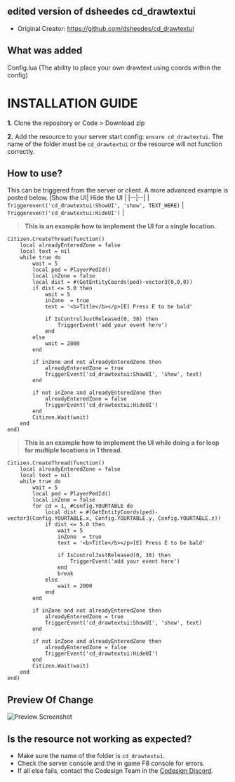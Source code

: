 ## edited version of dsheedes cd_drawtextui

- Original Creator: https://github.com/dsheedes/cd_drawtextui

## What was added
Config.lua (The ability to place your own drawtext using coords within the config)

# INSTALLATION GUIDE
**1.** Clone the repository or Code > Download zip
 
**2.** Add the resource to your server start config: `ensure cd_drawtextui`. The name of the folder must be `cd_drawtextui` or the resource will not function correctly.

## How to use?
This can be triggered from the server or client. A more advanced example is posted below.
|Show the UI| Hide the UI |
|--|--|
| `Triggerevent('cd_drawtextui:ShowUI', 'show', TEXT_HERE)` | `Triggerevent('cd_drawtextui:HideUI')` |


> **This is an example how to implement the UI for a single location.**

    Citizen.CreateThread(function()
	    local alreadyEnteredZone = false
	    local text = nil
	    while true do
	        wait = 5
	        local ped = PlayerPedId()
	        local inZone = false
	        local dist = #(GetEntityCoords(ped)-vector3(0,0,0))
	        if dist <= 5.0 then
	            wait = 5
	            inZone  = true
	            text = '<b>Title</b></p>[E] Press E to be bald'

	            if IsControlJustReleased(0, 38) then
	                TriggerEvent('add your event here')
	            end
	        else
	            wait = 2000
	        end
	        
	        if inZone and not alreadyEnteredZone then
	            alreadyEnteredZone = true
	            TriggerEvent('cd_drawtextui:ShowUI', 'show', text)
	        end

	        if not inZone and alreadyEnteredZone then
	            alreadyEnteredZone = false
	            TriggerEvent('cd_drawtextui:HideUI')
	        end
	        Citizen.Wait(wait)
	    end
	end)

> **This is an example how to implement the UI while doing a for loop for multiple locations in 1 thread.**

    Citizen.CreateThread(function()
        local alreadyEnteredZone = false
        local text = nil
        while true do
            wait = 5
            local ped = PlayerPedId()
            local inZone = false
            for cd = 1, #Config.YOURTABLE do
                local dist = #(GetEntityCoords(ped)-vector3(Config.YOURTABLE.x, Config.YOURTABLE.y, Config.YOURTABLE.z))
                if dist <= 5.0 then
                    wait = 5
                    inZone  = true
                    text = '<b>Title</b></p>[E] Press E to be bald'
    
                    if IsControlJustReleased(0, 38) then
                        TriggerEvent('add your event here')
                    end
                    break
                else
                    wait = 2000
                end
            end
            
            if inZone and not alreadyEnteredZone then
                alreadyEnteredZone = true
                TriggerEvent('cd_drawtextui:ShowUI', 'show', text)
            end
    
            if not inZone and alreadyEnteredZone then
                alreadyEnteredZone = false
                TriggerEvent('cd_drawtextui:HideUI')
            end
            Citizen.Wait(wait)
        end
    end)


## Preview Of Change
![Preview Screenshot](https://i.imgur.com/AIddo1n.jpeg)

## Is the resource not working as expected?
- Make sure the name of the folder is `cd_drawtextui`.
- Check the server console and the in game F8 console for errors.
- If all else fails, contact the Codesign Team in the [Codesign Discord](https://discord.gg/HmDFGp62Tr).

